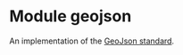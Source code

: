 # Module geojson

An implementation of the
[GeoJson standard](https://datatracker.ietf.org/doc/html/rfc7946).
